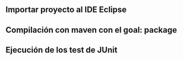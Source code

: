 ## Importar proyecto al IDE Eclipse
## Compilación con maven con el goal: package
## Ejecución de los test de JUnit
